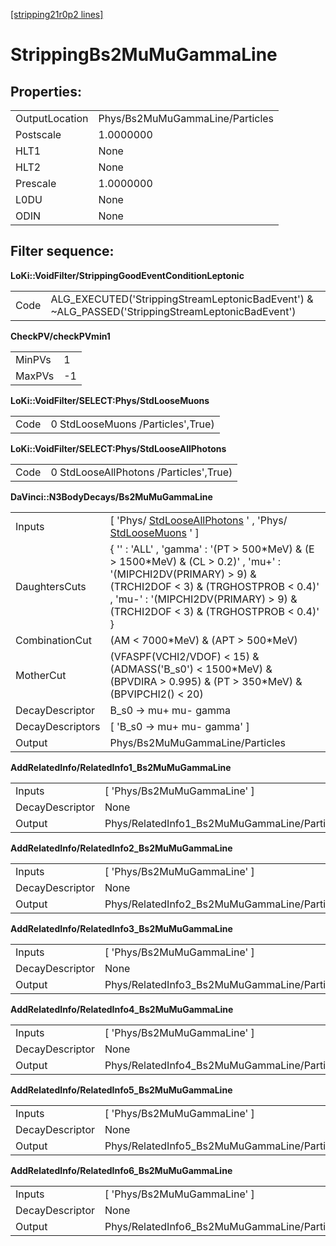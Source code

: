 [[stripping21r0p2 lines]](./stripping21r0p2-index)

# StrippingBs2MuMuGammaLine

## Properties:

|                |                                 |
|----------------|---------------------------------|
| OutputLocation | Phys/Bs2MuMuGammaLine/Particles |
| Postscale      | 1.0000000                       |
| HLT1           | None                            |
| HLT2           | None                            |
| Prescale       | 1.0000000                       |
| L0DU           | None                            |
| ODIN           | None                            |

## Filter sequence:

**LoKi::VoidFilter/StrippingGoodEventConditionLeptonic**

|      |                                                                                                   |
|------|---------------------------------------------------------------------------------------------------|
| Code | ALG_EXECUTED('StrippingStreamLeptonicBadEvent') & \~ALG_PASSED('StrippingStreamLeptonicBadEvent') |

**CheckPV/checkPVmin1**

|        |     |
|--------|-----|
| MinPVs | 1   |
| MaxPVs | -1  |

**LoKi::VoidFilter/SELECT:Phys/StdLooseMuons**

|      |                                   |
|------|-----------------------------------|
| Code | 0 StdLooseMuons /Particles',True) |

**LoKi::VoidFilter/SELECT:Phys/StdLooseAllPhotons**

|      |                                        |
|------|----------------------------------------|
| Code | 0 StdLooseAllPhotons /Particles',True) |

**DaVinci::N3BodyDecays/Bs2MuMuGammaLine**

|                  |                                                                                                                                                                                                                                                |
|------------------|------------------------------------------------------------------------------------------------------------------------------------------------------------------------------------------------------------------------------------------------|
| Inputs           | [ 'Phys/ [StdLooseAllPhotons](./stripping21r0p2-stdlooseallphotons) ' , 'Phys/ [StdLooseMuons](./stripping21r0p2-stdloosemuons) ' ]                                                                                                          |
| DaughtersCuts    | { '' : 'ALL' , 'gamma' : '(PT \> 500\*MeV) & (E \> 1500\*MeV) & (CL \> 0.2)' , 'mu+' : '(MIPCHI2DV(PRIMARY) \> 9) & (TRCHI2DOF \< 3) & (TRGHOSTPROB \< 0.4)' , 'mu-' : '(MIPCHI2DV(PRIMARY) \> 9) & (TRCHI2DOF \< 3) & (TRGHOSTPROB \< 0.4)' } |
| CombinationCut   | (AM \< 7000\*MeV) & (APT \> 500\*MeV)                                                                                                                                                                                                          |
| MotherCut        | (VFASPF(VCHI2/VDOF) \< 15) & (ADMASS('B_s0') \< 1500\*MeV) & (BPVDIRA \> 0.995) & (PT \> 350\*MeV) & (BPVIPCHI2() \< 20)                                                                                                                       |
| DecayDescriptor  | B_s0 -\> mu+ mu- gamma                                                                                                                                                                                                                         |
| DecayDescriptors | [ 'B_s0 -\> mu+ mu- gamma' ]                                                                                                                                                                                                                 |
| Output           | Phys/Bs2MuMuGammaLine/Particles                                                                                                                                                                                                                |

**AddRelatedInfo/RelatedInfo1_Bs2MuMuGammaLine**

|                 |                                              |
|-----------------|----------------------------------------------|
| Inputs          | [ 'Phys/Bs2MuMuGammaLine' ]                |
| DecayDescriptor | None                                         |
| Output          | Phys/RelatedInfo1_Bs2MuMuGammaLine/Particles |

**AddRelatedInfo/RelatedInfo2_Bs2MuMuGammaLine**

|                 |                                              |
|-----------------|----------------------------------------------|
| Inputs          | [ 'Phys/Bs2MuMuGammaLine' ]                |
| DecayDescriptor | None                                         |
| Output          | Phys/RelatedInfo2_Bs2MuMuGammaLine/Particles |

**AddRelatedInfo/RelatedInfo3_Bs2MuMuGammaLine**

|                 |                                              |
|-----------------|----------------------------------------------|
| Inputs          | [ 'Phys/Bs2MuMuGammaLine' ]                |
| DecayDescriptor | None                                         |
| Output          | Phys/RelatedInfo3_Bs2MuMuGammaLine/Particles |

**AddRelatedInfo/RelatedInfo4_Bs2MuMuGammaLine**

|                 |                                              |
|-----------------|----------------------------------------------|
| Inputs          | [ 'Phys/Bs2MuMuGammaLine' ]                |
| DecayDescriptor | None                                         |
| Output          | Phys/RelatedInfo4_Bs2MuMuGammaLine/Particles |

**AddRelatedInfo/RelatedInfo5_Bs2MuMuGammaLine**

|                 |                                              |
|-----------------|----------------------------------------------|
| Inputs          | [ 'Phys/Bs2MuMuGammaLine' ]                |
| DecayDescriptor | None                                         |
| Output          | Phys/RelatedInfo5_Bs2MuMuGammaLine/Particles |

**AddRelatedInfo/RelatedInfo6_Bs2MuMuGammaLine**

|                 |                                              |
|-----------------|----------------------------------------------|
| Inputs          | [ 'Phys/Bs2MuMuGammaLine' ]                |
| DecayDescriptor | None                                         |
| Output          | Phys/RelatedInfo6_Bs2MuMuGammaLine/Particles |
